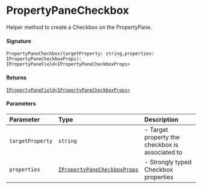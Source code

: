 # PropertyPaneCheckbox

Helper method to create a Checkbox on the PropertyPane.

#### Signature
`PropertyPaneCheckbox(targetProperty: string,properties: IPropertyPaneCheckboxProps): IPropertyPaneField<IPropertyPaneCheckboxProps>`

#### Returns
[`IPropertyPaneField<IPropertyPaneCheckboxProps>`](../sp-client-preview/ipropertypanefield.md)


#### Parameters


| Parameter	   | Type    | Description |
|:-------------|:---------------|:------------|
| `targetProperty`    | `string` | - Target property the checkbox is associated to |
| `properties`    | [`IPropertyPaneCheckboxProps`](../sp-client-preview/ipropertypanecheckboxprops.md) | - Strongly typed Checkbox properties |

